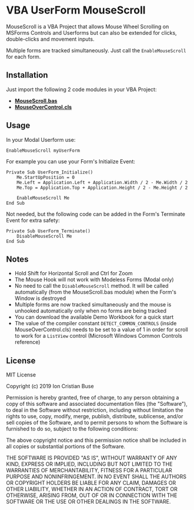 # VBA UserForm MouseScroll

MouseScroll is a VBA Project that allows Mouse Wheel Scrolling on MSForms Controls and Userforms but can also be extended for clicks, double-clicks and movement inputs.

Multiple forms are tracked simultaneously. Just call the ```EnableMouseScroll``` for each form.

## Installation

Just import the following 2 code modules in your VBA Project:

* [**MouseScroll.bas**](https://github.com/cristianbuse/VBA-UserForm-MouseScroll/blob/master/src/MouseScroll.bas)
* [**MouseOverControl.cls**](https://github.com/cristianbuse/VBA-UserForm-MouseScroll/blob/master/src/MouseOverControl.cls)

## Usage
In your Modal Userform use:
```vba
EnableMouseScroll myUserForm
```
For example you can use your Form's Initialize Event:
```vba
Private Sub UserForm_Initialize()
    Me.StartUpPosition = 0
    Me.Left = Application.Left + Application.Width / 2 - Me.Width / 2
    Me.Top = Application.Top + Application.Height / 2 - Me.Height / 2

    EnableMouseScroll Me
End Sub
```

Not needed, but the following code can be added in the Form's Terminate Event for extra safety:
```VBA
Private Sub UserForm_Terminate()
    DisableMouseScroll Me
End Sub
```

## Notes
* Hold Shift for Horizontal Scroll and Ctrl for Zoom
* The Mouse Hook will not work with Modeless Forms (Modal only)
* No need to call the ```DisableMouseScroll``` method. It will be called automatically (from the MouseScroll.bas module) when the Form's Window is destroyed
* Multiple forms are now tracked simultaneously and the mouse is unhooked automatically only when no forms are being tracked
* You can download the available Demo Workbook for a quick start
* The value of the compiler constant ```DETECT_COMMON_CONTROLS``` (inside MouseOverControl.cls) needs to be set to a value of 1 in order for scroll to work for a ```ListView``` control (Microsoft Windows Common Controls reference)

## License
MIT License

Copyright (c) 2019 Ion Cristian Buse

Permission is hereby granted, free of charge, to any person obtaining a copy of this software and associated documentation files (the "Software"), to deal in the Software without restriction, including without limitation the rights to use, copy, modify, merge, publish, distribute, sublicense, and/or sell copies of the Software, and to permit persons to whom the Software is furnished to do so, subject to the following conditions:

The above copyright notice and this permission notice shall be included in all copies or substantial portions of the Software.

THE SOFTWARE IS PROVIDED "AS IS", WITHOUT WARRANTY OF ANY KIND, EXPRESS OR IMPLIED, INCLUDING BUT NOT LIMITED TO THE WARRANTIES OF MERCHANTABILITY, FITNESS FOR A PARTICULAR PURPOSE AND NONINFRINGEMENT. IN NO EVENT SHALL THE AUTHORS OR COPYRIGHT HOLDERS BE LIABLE FOR ANY CLAIM, DAMAGES OR OTHER LIABILITY, WHETHER IN AN ACTION OF CONTRACT, TORT OR OTHERWISE, ARISING FROM, OUT OF OR IN CONNECTION WITH THE SOFTWARE OR THE USE OR OTHER DEALINGS IN THE SOFTWARE.
